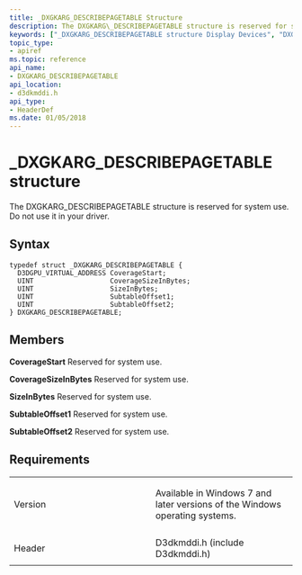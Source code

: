 ```yaml
---
title: _DXGKARG_DESCRIBEPAGETABLE Structure
description: The DXGKARG\_DESCRIBEPAGETABLE structure is reserved for system use. Do not use it in your driver.
keywords: ["_DXGKARG_DESCRIBEPAGETABLE structure Display Devices", "DXGKARG_DESCRIBEPAGETABLE structure Display Devices"]
topic_type:
- apiref
ms.topic: reference
api_name:
- DXGKARG_DESCRIBEPAGETABLE
api_location:
- d3dkmddi.h
api_type:
- HeaderDef
ms.date: 01/05/2018
---
```


# \_DXGKARG\_DESCRIBEPAGETABLE structure


The DXGKARG\_DESCRIBEPAGETABLE structure is reserved for system use. Do not use it in your driver.

## Syntax

```ManagedCPlusPlus
typedef struct _DXGKARG_DESCRIBEPAGETABLE {
  D3DGPU_VIRTUAL_ADDRESS CoverageStart;
  UINT                   CoverageSizeInBytes;
  UINT                   SizeInBytes;
  UINT                   SubtableOffset1;
  UINT                   SubtableOffset2;
} DXGKARG_DESCRIBEPAGETABLE;
```

## Members

**CoverageStart**
Reserved for system use.

**CoverageSizeInBytes**
Reserved for system use.

**SizeInBytes**
Reserved for system use.

**SubtableOffset1**
Reserved for system use.

**SubtableOffset2**
Reserved for system use.

## Requirements

<table>
<colgroup>
<col width="50%" />
<col width="50%" />
</colgroup>
<tbody>
<tr class="odd">
<td align="left"><p>Version</p></td>
<td align="left"><p>Available in Windows 7 and later versions of the Windows operating systems.</p></td>
</tr>
<tr class="even">
<td align="left"><p>Header</p></td>
<td align="left">D3dkmddi.h (include D3dkmddi.h)</td>
</tr>
</tbody>
</table>

 

 





